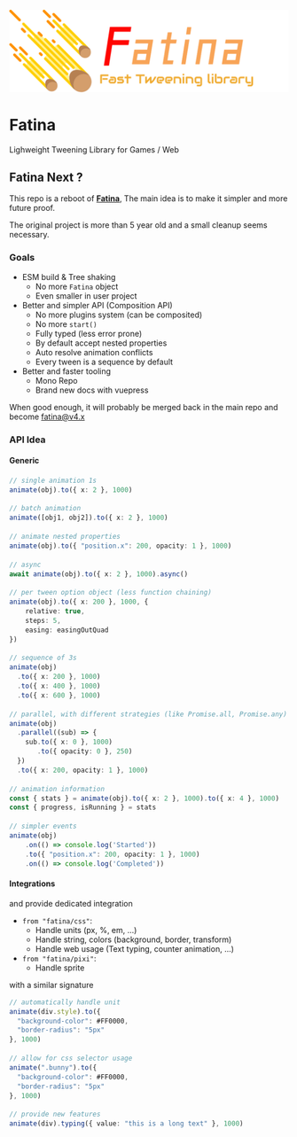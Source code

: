 ![Logo](logo.png)

# Fatina

Lighweight Tweening Library for Games / Web

## Fatina Next ?

This repo is a reboot of [**Fatina**](https://github.com/kefniark/Fatina), The main idea is to make it simpler and more future proof.

The original project is more than 5 year old and a small cleanup seems necessary.

### Goals
- ESM build & Tree shaking
    - No more `Fatina` object
    - Even smaller in user project
- Better and simpler API (Composition API)
    - No more plugins system (can be composited)
    - No more `start()`
    - Fully typed (less error prone)
    - By default accept nested properties
    - Auto resolve animation conflicts
    - Every tween is a sequence by default
- Better and faster tooling
    - Mono Repo
    - Brand new docs with vuepress

When good enough, it will probably be merged back in the main repo and become fatina@v4.x

### API Idea

#### Generic
```ts
// single animation 1s
animate(obj).to({ x: 2 }, 1000)

// batch animation
animate([obj1, obj2]).to({ x: 2 }, 1000)

// animate nested properties
animate(obj).to({ "position.x": 200, opacity: 1 }, 1000)

// async
await animate(obj).to({ x: 2 }, 1000).async()

// per tween option object (less function chaining)
animate(obj).to({ x: 200 }, 1000, {
    relative: true,
    steps: 5,
    easing: easingOutQuad
})

// sequence of 3s
animate(obj)
  .to({ x: 200 }, 1000)
  .to({ x: 400 }, 1000)
  .to({ x: 600 }, 1000)

// parallel, with different strategies (like Promise.all, Promise.any)
animate(obj)
  .parallel((sub) => {
    sub.to({ x: 0 }, 1000)
       .to({ opacity: 0 }, 250)
  })
  .to({ x: 200, opacity: 1 }, 1000)

// animation information
const { stats } = animate(obj).to({ x: 2 }, 1000).to({ x: 4 }, 1000)
const { progress, isRunning } = stats

// simpler events
animate(obj)
    .on(() => console.log('Started'))
    .to({ "position.x": 200, opacity: 1 }, 1000)
    .on(() => console.log('Completed'))
```

#### Integrations
and provide dedicated integration
* `from "fatina/css"`:
  * Handle units (px, %, em, ...)
  * Handle string, colors (background, border, transform)
  * Handle web usage (Text typing, counter animation, ...)
* `from "fatina/pixi"`:
  * Handle sprite

with a similar signature
```ts
// automatically handle unit 
animate(div.style).to({
  "background-color": #FF0000,
  "border-radius": "5px"
}, 1000)

// allow for css selector usage
animate(".bunny").to({
  "background-color": #FF0000,
  "border-radius": "5px"
}, 1000)

// provide new features
animate(div).typing({ value: "this is a long text" }, 1000)
```
